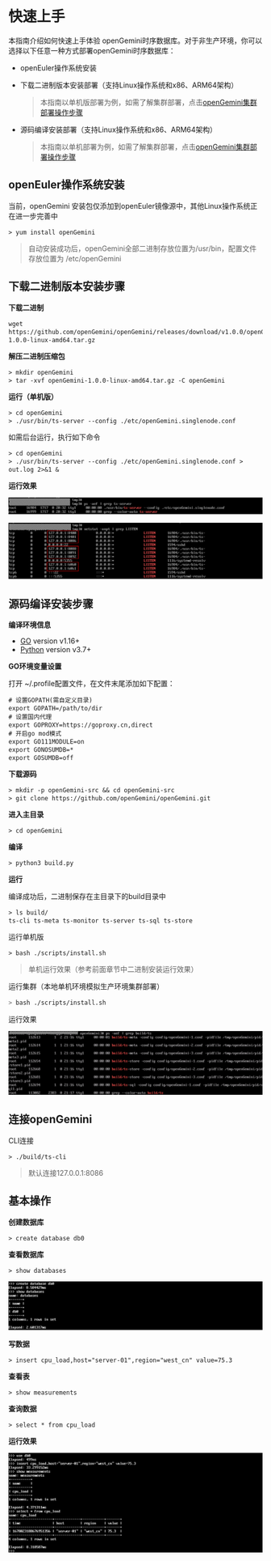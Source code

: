 # 快速上手

本指南介绍如何快速上手体验 openGemini时序数据库。对于非生产环境，你可以选择以下任意一种方式部署openGemini时序数据库：

- openEuler操作系统安装

- 下载二进制版本安装部署（支持Linux操作系统和x86、ARM64架构）

  > 本指南以单机版部署为例，如需了解集群部署，点击[openGemini集群部署操作步骤]()

- 源码编译安装部署（支持Linux操作系统和x86、ARM64架构）

  > 本指南以单机部署为例，如需了解集群部署，点击[openGemini集群部署操作步骤]()

## openEuler操作系统安装

当前，openGemini 安装包仅添加到openEuler镜像源中，其他Linux操作系统正在进一步完善中

```shell
> yum install openGemini
```

> 自动安装成功后，openGemini全部二进制存放位置为/usr/bin，配置文件存放位置为 /etc/openGemini

## 下载二进制版本安装步骤

**下载二进制**

```shell
wget https://github.com/openGemini/openGemini/releases/download/v1.0.0/openGemini-1.0.0-linux-amd64.tar.gz
```

**解压二进制压缩包**

```shell
> mkdir openGemini
> tar -xvf openGemini-1.0.0-linux-amd64.tar.gz -C openGemini
```

**运行（单机版）**

```shell
> cd openGemini
> ./usr/bin/ts-server --config ./etc/openGemini.singlenode.conf
```

如需后台运行，执行如下命令

```shell
> cd openGemini
> ./usr/bin/ts-server --config ./etc/openGemini.singlenode.conf > out.log 2>&1 &
```

**运行效果**

![image-20230305203415074](./images/image-20230305203415074.png)

![image-20230305203803221](./images/image-20230305203803221.png)

## 源码编译安装步骤

**编译环境信息**

- [GO](https://golang.org/dl/) version v1.16+
- [Python](https://www.python.org/downloads/) version v3.7+

**GO环境变量设置**

打开 ~/.profile配置文件，在文件末尾添加如下配置：

```shell
# 设置GOPATH(需自定义目录)
export GOPATH=/path/to/dir
# 设置国内代理
export GOPROXY=https://goproxy.cn,direct
# 开启go mod模式
export GO111MODULE=on
export GONOSUMDB=*
export GOSUMDB=off
```

**下载源码**

```shell
> mkdir -p openGemini-src && cd openGemini-src
> git clone https://github.com/openGemini/openGemini.git
```

**进入主目录**

```shell
> cd openGemini
```

**编译**

```
> python3 build.py
```

**运行**

编译成功后，二进制保存在主目录下的build目录中

```shell
> ls build/
ts-cli ts-meta ts-monitor ts-server ts-sql ts-store
```

运行单机版

```shell
> bash ./scripts/install.sh
```

> 单机运行效果（参考前面章节中二进制安装运行效果）

运行集群（本地单机环境模拟生产环境集群部署）

```bash
> bash ./scripts/install.sh
```

运行效果

![image-20230305211833236](./images/image-20230305211833236.png)

## 连接openGemini

CLI连接

```
> ./build/ts-cli
```

> 默认连接127.0.0.1:8086

## 基本操作

**创建数据库**

```
> create database db0
```

**查看数据库**

```
> show databases
```

![image-20230305212840383](./images/image-20230305212840383.png)

**写数据**

```
> insert cpu_load,host="server-01",region="west_cn" value=75.3
```

**查看表**

```
> show measurements
```

**查询数据**

```
> select * from cpu_load
```

**运行效果**

![image-20230305213443733](./images/image-20230305213443733.png)

